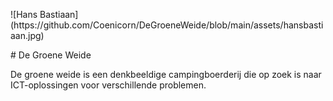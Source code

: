 <p style="align=center">
    ![Hans Bastiaan](https://github.com/Coenicorn/DeGroeneWeide/blob/main/assets/hansbastiaan.jpg)
</p>
# De Groene Weide

De groene weide is een denkbeeldige campingboerderij die op zoek is naar ICT-oplossingen voor verschillende problemen.
